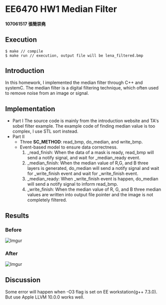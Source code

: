 # EE6470 HW1 Median Filter

#### 107061517 張簡崇堯
## Execution
```
$ make // compile
$ make run // execution, output file will be lena_filtered.bmp
```
## Introduction
In this homework, I implemented the median filter through C++ and systemC. The median filter is a digital filtering technique, which often used to remove noise from an image or signal.
## Implementation
* Part I
The source code is mainly from the introduction website and TA's sobel filter example.
The example code of finding median value is too complex, I use STL sort instead.
* Part II
  * Three **SC_METHOD**: read_bmp, do_median, and write_bmp.
  * Event-based model to ensure data correctness.
    1. _read_finish: When the data of a mask is ready, read_bmp will send a notify signal, and wait for _median_ready event.
    2. _median_finish: When the median value of R,G, and B three layers is generated, do_median will send a notify  signal and wait for _write_finish event and wait for _write_finish event. 			
    3. _median_ready: When _write_finish event is happen, do_median will send a notify signal to inform read_bmp.
    4. _write_finish: When the median value of R, G, and B three median values are written into output file pointer and the image is not completely filtered.
## Results
### Before
![Imgur](https://i.imgur.com/tu9o14M.png)
### After
![Imgur](https://i.imgur.com/P76HgHK.png)
## Discussion
Some error will happen when -O3 flag is set on EE workstation(g++ 7.3.0). But use Apple LLVM 10.0.0 works well. 
